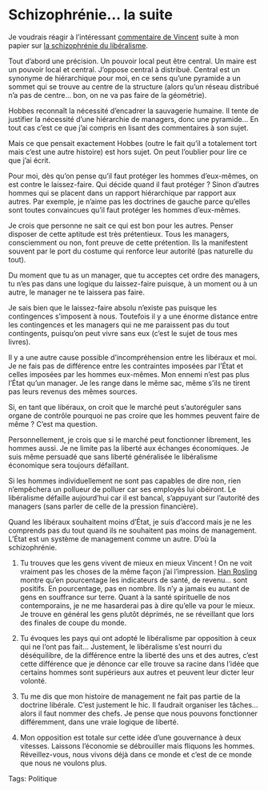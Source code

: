 # Schizophrénie… la suite

Je voudrais réagir à l’intéressant [commentaire de Vincent](/2007/06/29/le-liberalisme-une-doctrine-schizophrenique/#comment-36822) suite à mon papier sur [la schizophrénie du libéralisme](/2007/06/29/le-liberalisme-une-doctrine-schizophrenique/).

Tout d’abord une précision. Un pouvoir local peut être central. Un maire est un pouvoir local et central. J’oppose central à distribué. Central est un synonyme de hiérarchique pour moi, en ce sens qu’une pyramide a un sommet qui se trouve au centre de la structure (alors qu’un réseau distribué n’a pas de centre… bon, on ne va pas faire de la géométrie).

Hobbes reconnaît la nécessité d’encadrer la sauvagerie humaine. Il tente de justifier la nécessité d’une hiérarchie de managers, donc une pyramide… En tout cas c’est ce que j’ai compris en lisant des commentaires à son sujet.

Mais ce que pensait exactement Hobbes (outre le fait qu’il a totalement tort mais c’est une autre histoire) est hors sujet. On peut l’oublier pour lire ce que j’ai écrit.

Pour moi, dès qu’on pense qu’il faut protéger les hommes d’eux-mêmes, on est contre le laissez-faire. Qui décide quand il faut protéger ? Sinon d’autres hommes qui se placent dans un rapport hiérarchique par rapport aux autres. Par exemple, je n’aime pas les doctrines de gauche parce qu’elles sont toutes convaincues qu’il faut protéger les hommes d’eux-mêmes.

Je crois que personne ne sait ce qui est bon pour les autres. Penser disposer de cette aptitude est très prétentieux. Tous les managers, consciemment ou non, font preuve de cette prétention. Ils la manifestent souvent par le port du costume qui renforce leur autorité (pas naturelle du tout).

Du moment que tu as un manager, que tu acceptes cet ordre des managers, tu n’es pas dans une logique du laissez-faire puisque, à un moment ou à un autre, le manager ne te laissera pas faire.

Je sais bien que le laissez-faire absolu n’existe pas puisque les contingences s’imposent à nous. Toutefois il y a une énorme distance entre les contingences et les managers qui ne me paraissent pas du tout contingents, puisqu’on peut vivre sans eux (c’est le sujet de tous mes livres).

Il y a une autre cause possible d’incompréhension entre les libéraux et moi. Je ne fais pas de différence entre les contraintes imposées par l’État et celles imposées par les hommes eux-mêmes. Mon ennemi n’est pas plus l’État qu’un manager. Je les range dans le même sac, même s’ils ne tirent pas leurs revenus des mêmes sources.

Si, en tant que libéraux, on croit que le marché peut s’autoréguler sans organe de contrôle pourquoi ne pas croire que les hommes peuvent faire de même ? C’est ma question.

Personnellement, je crois que si le marché peut fonctionner librement, les hommes aussi. Je ne limite pas la liberté aux échanges économiques. Je suis même persuadé que sans liberté généralisée le libéralisme économique sera toujours défaillant.

Si les hommes individuellement ne sont pas capables de dire non, rien n’empêchera un pollueur de polluer car ses employés lui obéiront. Le libéralisme défaille aujourd’hui car il est bancal, s’appuyant sur l’autorité des managers (sans parler de celle de la pression financière).

Quand les libéraux souhaitent moins d’État, je suis d’accord mais je ne les comprends pas du tout quand ils ne souhaitent pas moins de management. L’État est un système de management comme un autre. D’où la schizophrénie.

1. Tu trouves que les gens vivent de mieux en mieux Vincent ! On ne voit vraiment pas les choses de la même façon j’ai l’impression. [Han Rosling](/2006/10/11/les-problemes-globaux-existent-ils/) montre qu’en pourcentage les indicateurs de santé, de revenu… sont positifs. En pourcentage, pas en nombre. Ils n’y a jamais eu autant de gens en souffrance sur terre. Quant à la santé spirituelle de nos contemporains, je ne me hasarderai pas à dire qu’elle va pour le mieux. Je trouve en général les gens plutôt déprimés, ne se réveillant que lors des finales de coupe du monde.

2. Tu évoques les pays qui ont adopté le libéralisme par opposition à ceux qui ne l’ont pas fait… Justement, le libéralisme s’est nourri du déséquilibre, de la différence entre la liberté des uns et des autres, c’est cette différence que je dénonce car elle trouve sa racine dans l’idée que certains hommes sont supérieurs aux autres et peuvent leur dicter leur volonté.

3. Tu me dis que mon histoire de management ne fait pas partie de la doctrine libérale. C’est justement le hic. Il faudrait organiser les tâches… alors il faut nommer des chefs. Je pense que nous pouvons fonctionner différemment, dans une vraie logique de liberté.

4. Mon opposition est totale sur cette idée d’une gouvernance à deux vitesses. Laissons l’économie se débrouiller mais fliquons les hommes. Réveillez-vous, nous vivons déjà dans ce monde et c’est de ce monde que nous ne voulons plus.

Tags: Politique